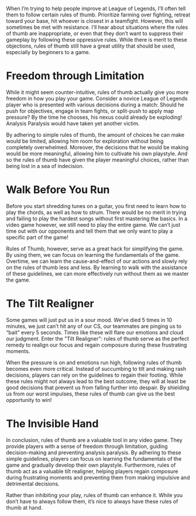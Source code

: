 When I’m trying to help people improve at League of Legends, I’ll often tell them to follow certain rules of thumb. Prioritize farming over fighting, retreat toward your base, hit whoever is closest in a teamfight. However, this will sometimes be met with resistance. I’ll hear about situations where the rules of thumb are inappropriate, or even that they don’t want to suppress their gameplay by following these oppressive rules. While there is merit to these objections, rules of thumb still have a great utility that should be used, especially by beginners to a game.

# Freedom through Limitation

While it might seem counter-intuitive, rules of thumb actually give you more freedom in how you play your game. Consider a novice League of Legends player who is presented with various decisions during a match: Should he push for objectives, engage in team fights, or split-push to apply map pressure? By the time he chooses, his nexus could already be exploding! Analysis Paralysis would have taken yet another victim. 

By adhering to simple rules of thumb, the amount of choices he can make would be limited, allowing him room for exploration without being completely overwhelmed. Moreover, the decisions that he would be making would be more meaningful, allowing him to cultivate his own playstyle. And so the rules of thumb have given the player meaningful choices, rather than being lost in a sea of indecision.

# Walk Before You Run

Before you start shredding tunes on a guitar, you first need to learn how to play the chords, as well as how to strum. There would be no merit in trying and failing to play the hardest songs without first mastering the basics. In a video game however, we still need to play the entire game. We can’t just time out with our opponents and tell them that we only want to play a specific part of the game! 

Rules of Thumb, however, serve as a great hack for simplifying the game. By using them, we can focus on learning the fundamentals of the game. Overtime, we can learn the cause-and-effect of our actions and slowly rely on the rules of thumb less and less. By learning to walk with the assistance of these guidelines, we can more effectively run without them as we master the game.

# The Tilt Realigner

Some games will just put us in a sour mood. We’ve died 5 times in 10 minutes, we just can’t hit any of our CS, our teammates are pinging us to “bait” every 5 seconds. Times like these will flare our emotions and cloud our judgment. Enter the "Tilt Realigner": rules of thumb serve as the perfect remedy to realign our focus and regain composure during these frustrating moments.

When the pressure is on and emotions run high, following rules of thumb becomes even more critical. Instead of succumbing to tilt and making rash decisions, players can rely on the guidelines to regain their footing. While these rules might not always lead to the best outcome, they will at least be good decisions that prevent us from falling further into despair. By shielding us from our worst impulses, these rules of thumb can give us the best opportunity to win!

# The Invisible Hand

In conclusion, rules of thumb are a valuable tool in any video game. They provide players with a sense of freedom through limitation, guiding decision-making and preventing analysis paralysis. By adhering to these simple guidelines, players can focus on learning the fundamentals of the game and gradually develop their own playstyle. Furthermore, rules of thumb act as a valuable tilt realigner, helping players regain composure during frustrating moments and preventing them from making impulsive and detrimental decisions.

Rather than inhibiting your play, rules of thumb can enhance it. While you don’t have to always follow them, it’s nice to always have these rules of thumb at hand.
